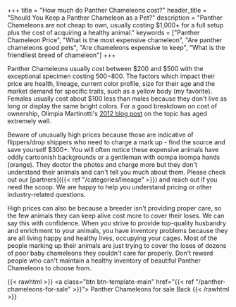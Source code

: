 +++
title = "How much do Panther Chameleons cost?"
header_title = "Should You Keep a Panther Chameleon as a Pet?"
description = "Panther Chameleons are not cheap to own, usually costing $1,000+ for a full setup plus the cost of acquiring a healthy animal."
keywords = ["Panther Chameleon Price", "What is the most expensive chameleon", "Are panther chameleons good pets", "Are chameleons expensive to keep", "What is the friendliest breed of chameleon"]
+++

Panther Chameleons usually cost between $200 and $500 with the exceptional specimen costing $500-$800. The factors which impact their price are health, lineage, current color profile, size for their age and the market demand for specific traits, such as a yellow body (my favorite). Females usually cost about $100 less than males because they don't live as long or display the same bright colors. For a good breakdown on cost of ownership, Olimpia Martinotti's [2012 blog post](http://www.muchadoaboutchameleons.com/2012/03/average-cost-of-owning-chameleon.html) on the topic has aged extremely well.

Beware of unusually high prices because those are indicative of flippers/drop shippers who need to charge a mark up - find the source and save yourself $300+. You will often notice these expensive animals have oddly cartoonish backgrounds or a gentleman with oompa loompa hands (orange). They doctor the photos and charge more but they don't understand their animals and can't tell you much about them. Please check out our [partners]({{< ref "/categories/lineage" >}}) and reach out if you need the scoop. We are happy to help you understand pricing or other industry-related questions.

High prices can also be because a breeder isn't providing proper care, so the few animals they can keep alive cost more to cover their loses. We can say this with confidence. When you strive to provide top-quality husbandry and enrichment to your animals, you have inventory problems because they are all living happy and healthy lives, occupying your cages. Most of the people marking up their animals are just trying to cover the loses of dozens of poor baby chameleons they couldn't care for properly. Don't reward people who can't maintain a healthy inventory of beautiful Panther Chameleons to choose from.

{{< rawhtml >}}
<a class="btn btn-template-main" href="{{< ref "/panther-chameleons-for-sale" >}}"> Panther Chameleons for sale <i class="fas fa-backward"></i> Back </a>
{{< /rawhtml >}}